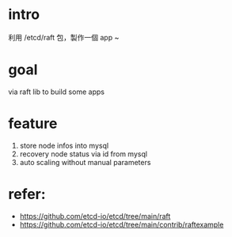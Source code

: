 # intro
利用 /etcd/raft 包，製作一個 app ~

# goal
via raft lib to build some apps

# feature
1. store node infos into mysql
2. recovery node status via id from mysql
3. auto scaling without manual parameters

# refer:
- https://github.com/etcd-io/etcd/tree/main/raft
- https://github.com/etcd-io/etcd/tree/main/contrib/raftexample